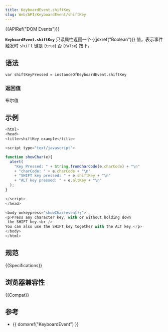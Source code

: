 ```yaml
---
title: KeyboardEvent.shiftKey
slug: Web/API/KeyboardEvent/shiftKey
---
```


{{APIRef("DOM Events")}}

**`KeyboardEvent.shiftKey`** 只读属性返回一个 {{jsxref("Boolean")}} 值，表示事件触发时 <kbd>shift</kbd> 键是 (`true`) 否 (`false`) 按下。

## 语法

```
var shiftKeyPressed = instanceOfKeyboardEvent.shiftKey
```

### 返回值

布尔值

## 示例

```js
<html>
<head>
<title>shiftKey example</title>

<script type="text/javascript">

function showChar(e){
  alert(
    "Key Pressed: " + String.fromCharCode(e.charCode) + "\n"
    + "charCode: " + e.charCode + "\n"
    + "SHIFT key pressed: " + e.shiftKey + "\n"
    + "ALT key pressed: " + e.altKey + "\n"
  );
}

</script>
</head>

<body onkeypress="showChar(event);">
<p>Press any character key, with or without holding down
 the SHIFT key.<br />
You can also use the SHIFT key together with the ALT key.</p>
</body>
</html>
```

## 规范

{{Specifications}}

## 浏览器兼容性

{{Compat}}

## 参考

- {{ domxref("KeyboardEvent") }}
